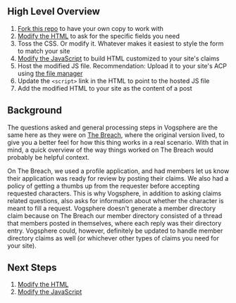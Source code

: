 ## High Level Overview

1. [Fork this repo](https://help.github.com/en/github/getting-started-with-github/fork-a-repo) to have your own copy to work with
1. [Modify the HTML](docs/02-how-to-modify-the-html.md) to ask for the specific fields you need
1. Toss the CSS. Or modify it. Whatever makes it easiest to style the form to match your site
1. [Modify the JavaScript](docs/03-how-to-modify-the-javascript.md) to build HTML customized to your site's claims
1. Host the modified JS file. Recommendation: Upload it to your site's ACP using [the file manager](https://jcink.com/main/wiki/jfb-filemanager)
1. Update the `<script>` link in the HTML to point to the hosted JS file
1. Add the modified HTML to your site as the content of a post

## Background

The questions asked and general processing steps in Vogsphere are the same here as they were on [The Breach](https://breached.jcink.net), where the original version lived, to give you a better feel for how this thing works in a real scenario. With that in mind, a quick overview of the way things worked on The Breach would probably be helpful context.

On The Breach, we used a profile application, and had members let us know their application was ready for review by posting their claims. We also had a policy of getting a thumbs up from the requester before accepting requested characters. This is why Vogsphere, in addition to asking claims related questions, also asks for information about whether the character is meant to fill a request. Vogsphere doesn't generate a member directory claim because on The Breach our member directory consisted of a thread that members posted in themselves, where each reply was their directory entry. Vogsphere could, however, definitely be updated to handle member directory claims as well (or whichever other types of claims you need for your site).

## Next Steps

1. [Modify the HTML](docs/02-how-to-modify-the-html.md)
1. [Modify the JavaScript](docs/03-how-to-modify-the-javascript.md)
